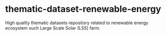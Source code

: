 # thematic-dataset-renewable-energy
High quality thematic datasets repository related to renewable energy ecosystem such Large Scale Solar (LSS) farm.
